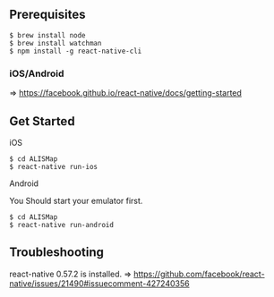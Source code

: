 ## Prerequisites

```
$ brew install node
$ brew install watchman
$ npm install -g react-native-cli
```

### iOS/Android

=> https://facebook.github.io/react-native/docs/getting-started

## Get Started

iOS

```
$ cd ALISMap
$ react-native run-ios
```

Android

You Should start your emulator first.

```
$ cd ALISMap
$ react-native run-android
```

## Troubleshooting

react-native 0.57.2 is installed.
=> https://github.com/facebook/react-native/issues/21490#issuecomment-427240356
